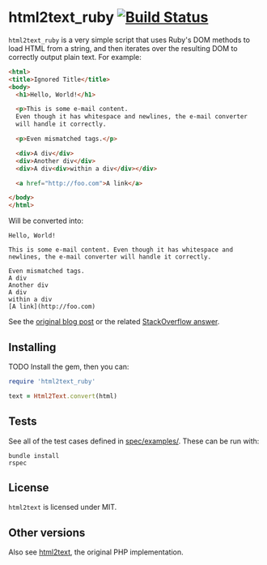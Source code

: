 html2text_ruby [![Build Status](https://travis-ci.org/soundasleep/html2text_ruby.svg?branch=master)](https://travis-ci.org/soundasleep/html2text_ruby)
==============

`html2text_ruby` is a very simple script that uses Ruby's DOM methods to load HTML from a string, and then iterates over the resulting DOM to correctly output plain text. For example:

```html
<html>
<title>Ignored Title</title>
<body>
  <h1>Hello, World!</h1>

  <p>This is some e-mail content.
  Even though it has whitespace and newlines, the e-mail converter
  will handle it correctly.

  <p>Even mismatched tags.</p>

  <div>A div</div>
  <div>Another div</div>
  <div>A div<div>within a div</div></div>

  <a href="http://foo.com">A link</a>

</body>
</html>
```

Will be converted into:

```text
Hello, World!

This is some e-mail content. Even though it has whitespace and newlines, the e-mail converter will handle it correctly.

Even mismatched tags.
A div
Another div
A div
within a div
[A link](http://foo.com)
```

See the [original blog post](http://journals.jevon.org/users/jevon-phd/entry/19818) or the related [StackOverflow answer](http://stackoverflow.com/a/2564472/39531).

## Installing

TODO Install the gem, then you can:

```ruby
require 'html2text_ruby'

text = Html2Text.convert(html)
```

## Tests

See all of the test cases defined in [spec/examples/](spec/examples/). These can be run with:

```
bundle install
rspec
```

## License

`html2text` is licensed under MIT.

## Other versions

Also see [html2text](https://github.com/soundasleep/html2text), the original PHP implementation.
